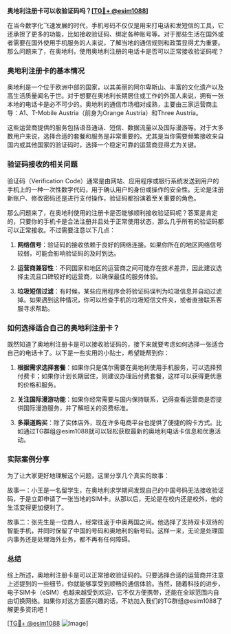 **奥地利注册卡可以收验证码吗？[[TG💪+ @esim1088](https://t.me/s/esim1088)]**

在当今数字化飞速发展的时代，手机号码不仅仅是用来打电话和发短信的工具，它还承担了更多的功能，比如接收验证码、绑定各种账号等。对于那些生活在国外或者需要在国外使用手机服务的人来说，了解当地的通信规则和政策显得尤为重要。那么问题来了，在奥地利，使用奥地利注册的电话卡是否可以正常接收验证码呢？

### 奥地利注册卡的基本情况

奥地利是一个位于欧洲中部的国家，以其美丽的阿尔卑斯山、丰富的文化遗产以及高生活质量闻名于世。对于想要在奥地利长期居住或工作的外国人来说，拥有一张本地的电话卡是必不可少的。奥地利的通信市场相对成熟，主要由三家运营商主导：A1、T-Mobile Austria（前身为Orange Austria）和Three Austria。

这些运营商提供的服务包括语音通话、短信、数据流量以及国际漫游等。对于大多数用户来说，选择合适的套餐和服务是非常重要的。尤其是当你需要频繁接收来自国内或其他国家的验证码时，选择一个稳定可靠的运营商显得尤为关键。

### 验证码接收的相关问题

验证码（Verification Code）通常是由网站、应用程序或银行系统发送到用户的手机上的一种一次性数字代码，用于确认用户的身份或操作的安全性。无论是注册新账户、修改密码还是进行支付操作，验证码都扮演着至关重要的角色。

那么问题来了，在奥地利使用的注册卡是否能够顺利接收验证码呢？答案是肯定的，只要你的手机卡是合法注册并且处于正常使用状态，那么几乎所有的验证码都可以正常接收。不过需要注意以下几点：

1. **网络信号**：验证码的接收依赖于良好的网络连接。如果你所在的地区网络信号较弱，可能会影响验证码的及时到达。
   
2. **运营商兼容性**：不同国家和地区的运营商之间可能存在技术差异，因此建议选择主流且口碑较好的运营商，以确保最佳的服务体验。

3. **垃圾短信过滤**：有时候，某些应用程序会将验证码误判为垃圾信息并自动过滤掉。如果遇到这种情况，你可以检查手机的垃圾短信文件夹，或者直接联系客服寻求帮助。

### 如何选择适合自己的奥地利注册卡？

既然知道了奥地利注册卡是可以接收验证码的，接下来就要考虑如何选择一张适合自己的电话卡了。以下是一些实用的小贴士，希望能帮到你：

1. **根据需求选择套餐**：如果你只是偶尔需要在奥地利使用手机服务，可以选择预付费卡；如果你计划长期居住，则建议办理后付费套餐，这样可以获得更优惠的价格和服务。

2. **关注国际漫游功能**：如果你经常需要与国内保持联系，记得查看运营商是否提供国际漫游服务，并了解相关的资费标准。

3. **多渠道购买**：除了实体店外，现在许多电商平台也提供了便捷的购卡方式。比如通过TG群组@esim1088就可以轻松获取最新的奥地利电话卡信息和优惠活动。

### 实际案例分享

为了让大家更好地理解这个问题，这里分享几个真实的故事：

故事一：小王是一名留学生，在奥地利求学期间发现自己的中国号码无法接收验证码，于是立即申请了一张当地的SIM卡。从那以后，无论是在校内还是校外，他的生活变得更加便利了。

故事二：张先生是一位商人，经常往返于中奥两国之间。他选择了支持双卡双待的智能手机，并同时保留了中国的号码和奥地利的新号码。这样一来，无论是处理国内事务还是处理海外业务，都不再有任何障碍。

### 总结

综上所述，奥地利注册卡是可以正常接收验证码的。只要选择合适的运营商并注意上述提到的一些细节，你就能够享受到顺畅的通信体验。当然，随着科技的进步，电子SIM卡（eSIM）也越来越受到欢迎，它不仅方便携带，还能在全球范围内自由切换网络。如果你对这方面感兴趣的话，不妨加入我们的TG群组@esim1088了解更多资讯吧！

[[TG💪+ @esim1088](https://t.me/s/esim1088) ![Image](https://i.postimg.cc/4NQfJmqS/Snipaste-2025-05-13-00-14-12.png)]